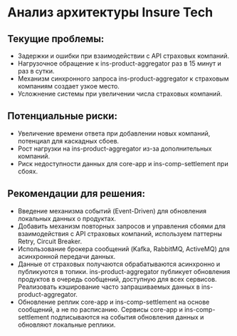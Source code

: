 # Анализ архитектуры Insure Tech

## Текущие проблемы:
* Задержки и ошибки при взаимодействии с API страховых компаний.
* Нагрузочное обращение к ins-product-aggregator раз в 15 минут и раз в сутки.
* Механизм синхронного запроса ins-product-aggregator к страховым компаниям создает узкое место.
* Усложнение системы при увеличении числа страховых компаний.

## Потенциальные риски:
* Увеличение времени ответа при добавлении новых компаний, потенциал для каскадных сбоев.
* Рост нагрузки на ins-product-aggregator из-за дополнительных компаний.
* Риск недоступности данных для core-app и ins-comp-settlement при сбоях.

## Рекомендации для решения:
* Введение механизма событий (Event-Driven) для обновления локальных данных о продуктах.
* Добавить механизм повторных запросов и управления сбоями для взаимодействия с API страховых компаний, используем паттерны Retry, Circuit Breaker.
* Использование брокера сообщений (Kafka, RabbitMQ, ActiveMQ) для асинхронной передачи данных. 
* Данные от страховых получаются обрабатываются асинхронно и публикуются в топики.
  ins-product-aggregator публикует обновления продуктов в очередь сообщений, доступную для всех сервисов.
  Реализовать кэширование часто запрашиваемых данных в ins-product-aggregator.
* Обновление реплик core-app и ins-comp-settlement на основе сообщений, а не по расписанию. 
  Сервисы core-app и ins-comp-settlement подписываются на события обновления данных и обновляют локальные реплики.